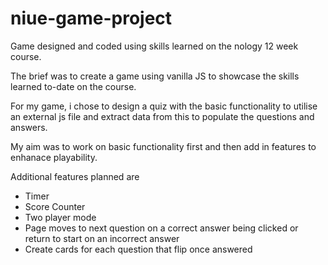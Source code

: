 # niue-game-project

Game designed and coded using skills learned on the nology 12 week course.

The brief was to create a game using vanilla JS to showcase the skills learned to-date on the course.

For my game, i chose to design a quiz with the basic functionality to utilise an external js file and extract data from this to populate the questions and answers.

My aim was to work on basic functionality first and then add in features to enhanace playability.

Additional features planned are

- Timer
- Score Counter
- Two player mode
- Page moves to next question on a correct answer being clicked or return to start on an incorrect answer
- Create cards for each question that flip once answered

